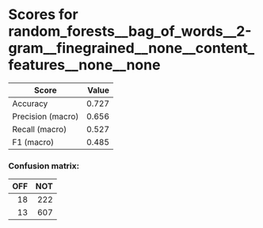 # Scores for random_forests__bag_of_words__2-gram__finegrained__none__content_features__none__none
|      Score      |Value|
|-----------------|----:|
|Accuracy         |0.727|
|Precision (macro)|0.656|
|Recall (macro)   |0.527|
|F1 (macro)       |0.485|

### Confusion matrix:
|OFF|NOT|
|--:|--:|
| 18|222|
| 13|607|

